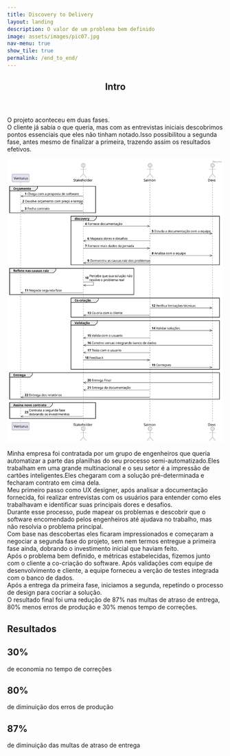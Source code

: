 ```yaml
---
title: Discovery to Delivery
layout: landing
description: O valor de um problema bem definido
image: assets/images/pic07.jpg
nav-menu: true
show_tile: true
permalink: /end_to_end/
---
```


<!-- Main -->
<div id="main">

<!-- One -->
<section id="one">
	<div class="inner">
		<header class="major">
			<h2>Intro</h2>
		</header>
		<p>O projeto aconteceu em duas fases.<br>O cliente já sabia o que queria, mas com as entrevistas iniciais descobrimos pontos essenciais que eles não tinham notado.Isso possibilitou a segunda fase, antes mesmo de finalizar a primeira, trazendo assim os resultados efetivos.</p>
	</div>
</section>

<!-- Two -->
<section id="two" class="spotlights">
	<section>
    	<a class="image" href="/assets/images/case_completo_end-to-end.svg" data-lightbox="resumo">
			<img src="/assets/images/case_completo_end-to-end.svg" alt="" data-position="center center" />
		</a>
		<div class="content">
			<div class="inner">
				<p> Minha empresa foi contratada por um grupo de engenheiros que queria automatizar a parte das planilhas do seu processo semi-automatizado.Eles trabalham em uma grande multinacional e o seu setor é a impressão de cartões inteligentes.Eles chegaram com a solução pré-determinada e fecharam contrato em cima dela.<br>Meu primeiro passo como UX designer, após analisar a documentação fornecida, foi realizar entrevistas com os usuários para entender como eles trabalhavam e identificar suas principais dores e desafios.<br>Durante esse processo, pude mapear os problemas e descobrir que o software encomendado pelos engenheiros até ajudava no trabalho, mas não resolvia o problema principal.<br>Com base nas descobertas eles ficaram impressionados e começaram a negociar a segunda fase do projeto, sem nem termos entregue a primeira fase ainda, dobrando o investimento inicial que haviam feito.<br>Após o problema bem definido, e métricas estabelecidas, fizemos junto com o cliente a co-criação do software. Após validações com equipe de desenvolvimento e cliente, a equipe forneceu a verção de testes integrada com o banco de dados.<br>Após a entrega da primeira fase, iniciamos a segunda, repetindo o processo de design para cocriar a solução.<br>O resultado final foi uma redução de 87% nas multas de atraso de entrega, 80% menos erros de produção e 30% menos tempo de correções.</p>
			</div>
		</div>
	</section>
   <!-- One -->
<div class="row">
    <h2 id="resultados">Resultados</h2>
</div>
<div class="row">
    <div class="4u 12u$(small)">
        <div class="box-center">
        <h1>30%</h1>
        <p>de economia no tempo de correções</p>
        </div>
    </div>
    <div class="4u 12u$(small)">
        <div class="box-center">
        <h1>80%</h1>
        <p>de diminuição dos erros de produção </p>
        </div>
    </div>
    <div class="4u 12u$(small)">
      <div class="box-center">
        <h1>87%</h1>
        <p>de diminuição das multas de atraso de entrega </p>
      </div>
    </div>
</div>
</section>

